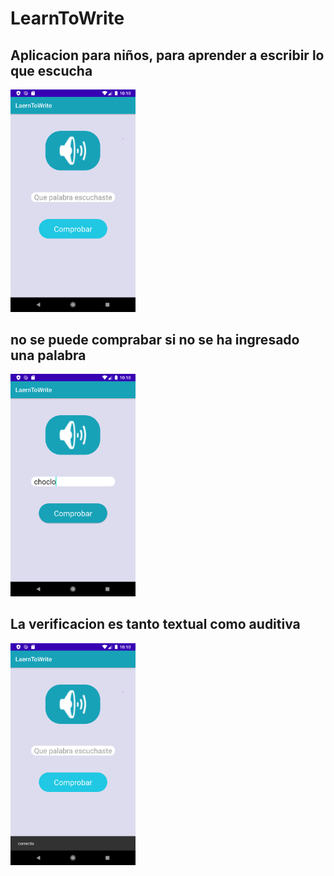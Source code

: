 # LearnToWrite
<h2>Aplicacion para niños, para aprender a escribir lo que escucha</h2>
<img src="imagenes/Screenshot_1600985417.png" width=200>
<h2>no se puede comprabar si no se ha ingresado una palabra</h2>
<img src="imagenes/Screenshot_1600985431.png" width=200>
<h2>La verificacion es tanto textual como auditiva</h2>
<img src="imagenes/Screenshot_1600985438.png" width=200>

